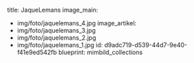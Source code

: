 title: JaqueLemans
image_main:
  - img/foto/jaquelemans_4.jpg
image_artikel:
  - img/foto/jaquelemans_3.jpg
  - img/foto/jaquelemans_2.jpg
  - img/foto/jaquelemans_1.jpg
id: d9adc719-d539-44d7-9e40-f41e9ed542fb
blueprint: mimbild_collections
